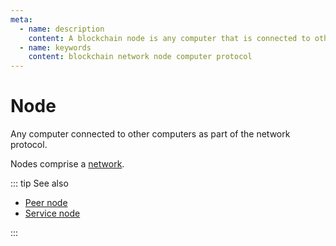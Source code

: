 ```yaml
---
meta:
  - name: description
    content: A blockchain node is any computer that is connected to other computers and is a part of a blockchain network.
  - name: keywords
    content: blockchain network node computer protocol
---
```


# Node

Any computer connected to other computers as part of the network protocol.

Nodes comprise a [network](/glossary/network).

::: tip See also

* [Peer node](/glossary/peer-node)
* [Service node](/glossary/service-node)

:::